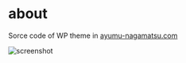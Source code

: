 # about
Sorce code of WP theme in [ayumu-nagamatsu.com](http://ayumu-nagamatsu.com "ayumu-nagamatsu.com")

![screenshot](http://ayumu-nagamatsu.com/wp-content/uploads/2015/11/screenshot.png)
